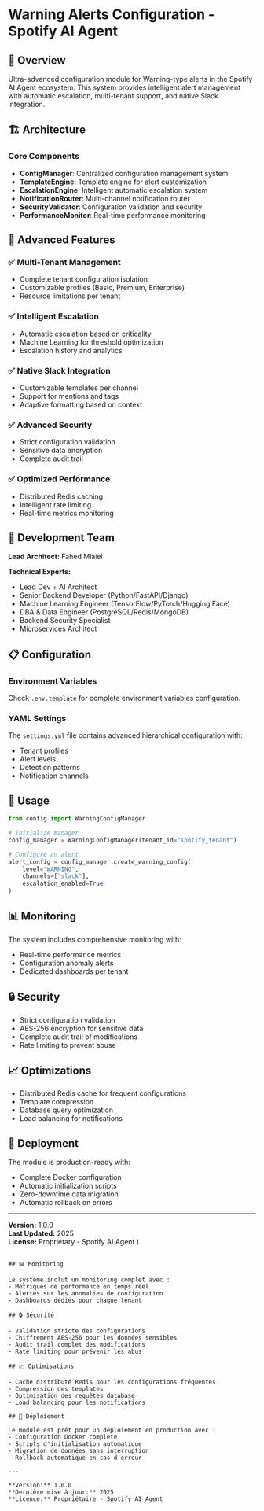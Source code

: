 # Warning Alerts Configuration - Spotify AI Agent

## 🎯 Overview

Ultra-advanced configuration module for Warning-type alerts in the Spotify AI Agent ecosystem. This system provides intelligent alert management with automatic escalation, multi-tenant support, and native Slack integration.

## 🏗️ Architecture

### Core Components

- **ConfigManager**: Centralized configuration management system
- **TemplateEngine**: Template engine for alert customization
- **EscalationEngine**: Intelligent automatic escalation system
- **NotificationRouter**: Multi-channel notification router
- **SecurityValidator**: Configuration validation and security
- **PerformanceMonitor**: Real-time performance monitoring

## 🚀 Advanced Features

### ✅ Multi-Tenant Management
- Complete tenant configuration isolation
- Customizable profiles (Basic, Premium, Enterprise)
- Resource limitations per tenant

### ✅ Intelligent Escalation
- Automatic escalation based on criticality
- Machine Learning for threshold optimization
- Escalation history and analytics

### ✅ Native Slack Integration
- Customizable templates per channel
- Support for mentions and tags
- Adaptive formatting based on context

### ✅ Advanced Security
- Strict configuration validation
- Sensitive data encryption
- Complete audit trail

### ✅ Optimized Performance
- Distributed Redis caching
- Intelligent rate limiting
- Real-time metrics monitoring

## 👥 Development Team

**Lead Architect:** Fahed Mlaiel

**Technical Experts:**
- Lead Dev + AI Architect
- Senior Backend Developer (Python/FastAPI/Django)
- Machine Learning Engineer (TensorFlow/PyTorch/Hugging Face)
- DBA & Data Engineer (PostgreSQL/Redis/MongoDB)
- Backend Security Specialist
- Microservices Architect

## 📋 Configuration

### Environment Variables

Check `.env.template` for complete environment variables configuration.

### YAML Settings

The `settings.yml` file contains advanced hierarchical configuration with:
- Tenant profiles
- Alert levels
- Detection patterns
- Notification channels

## 🔧 Usage

```python
from config import WarningConfigManager

# Initialize manager
config_manager = WarningConfigManager(tenant_id="spotify_tenant")

# Configure an alert
alert_config = config_manager.create_warning_config(
    level="WARNING",
    channels=["slack"],
    escalation_enabled=True
)
```

## 📊 Monitoring

The system includes comprehensive monitoring with:
- Real-time performance metrics
- Configuration anomaly alerts
- Dedicated dashboards per tenant

## 🔒 Security

- Strict configuration validation
- AES-256 encryption for sensitive data
- Complete audit trail of modifications
- Rate limiting to prevent abuse

## 📈 Optimizations

- Distributed Redis cache for frequent configurations
- Template compression
- Database query optimization
- Load balancing for notifications

## 🚀 Deployment

The module is production-ready with:
- Complete Docker configuration
- Automatic initialization scripts
- Zero-downtime data migration
- Automatic rollback on errors

---

**Version:** 1.0.0  
**Last Updated:** 2025  
**License:** Proprietary - Spotify AI Agent
)
```

## 📊 Monitoring

Le système inclut un monitoring complet avec :
- Métriques de performance en temps réel
- Alertes sur les anomalies de configuration
- Dashboards dédiés pour chaque tenant

## 🔒 Sécurité

- Validation stricte des configurations
- Chiffrement AES-256 pour les données sensibles
- Audit trail complet des modifications
- Rate limiting pour prévenir les abus

## 📈 Optimisations

- Cache distributé Redis pour les configurations fréquentes
- Compression des templates
- Optimisation des requêtes database
- Load balancing pour les notifications

## 🚀 Déploiement

Le module est prêt pour un déploiement en production avec :
- Configuration Docker complète
- Scripts d'initialisation automatique
- Migration de données sans interruption
- Rollback automatique en cas d'erreur

---

**Version:** 1.0.0  
**Dernière mise à jour:** 2025  
**Licence:** Propriétaire - Spotify AI Agent
